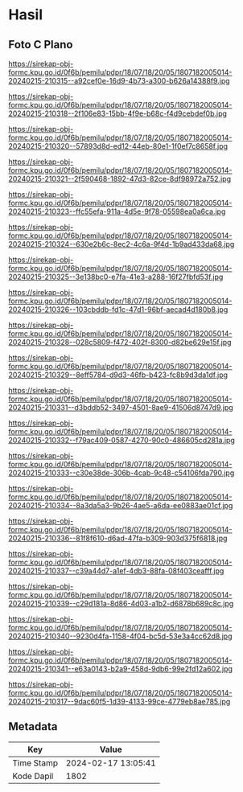 # Hasil

## Foto C Plano

https://sirekap-obj-formc.kpu.go.id/0f6b/pemilu/pdpr/18/07/18/20/05/1807182005014-20240215-210315--a92cef0e-16d9-4b73-a300-b626a14388f9.jpg

https://sirekap-obj-formc.kpu.go.id/0f6b/pemilu/pdpr/18/07/18/20/05/1807182005014-20240215-210318--2f106e83-15bb-4f9e-b68c-f4d9cebdef0b.jpg

https://sirekap-obj-formc.kpu.go.id/0f6b/pemilu/pdpr/18/07/18/20/05/1807182005014-20240215-210320--57893d8d-ed12-44eb-80e1-1f0ef7c8658f.jpg

https://sirekap-obj-formc.kpu.go.id/0f6b/pemilu/pdpr/18/07/18/20/05/1807182005014-20240215-210321--2f590468-1892-47d3-82ce-8df98972a752.jpg

https://sirekap-obj-formc.kpu.go.id/0f6b/pemilu/pdpr/18/07/18/20/05/1807182005014-20240215-210323--ffc55efa-911a-4d5e-9f78-05598ea0a6ca.jpg

https://sirekap-obj-formc.kpu.go.id/0f6b/pemilu/pdpr/18/07/18/20/05/1807182005014-20240215-210324--630e2b6c-8ec2-4c6a-9f4d-1b9ad433da68.jpg

https://sirekap-obj-formc.kpu.go.id/0f6b/pemilu/pdpr/18/07/18/20/05/1807182005014-20240215-210325--3e138bc0-e7fa-41e3-a288-16f27fbfd53f.jpg

https://sirekap-obj-formc.kpu.go.id/0f6b/pemilu/pdpr/18/07/18/20/05/1807182005014-20240215-210326--103cbddb-fd1c-47d1-96bf-aecad4d180b8.jpg

https://sirekap-obj-formc.kpu.go.id/0f6b/pemilu/pdpr/18/07/18/20/05/1807182005014-20240215-210328--028c5809-f472-402f-8300-d82be629e15f.jpg

https://sirekap-obj-formc.kpu.go.id/0f6b/pemilu/pdpr/18/07/18/20/05/1807182005014-20240215-210329--8eff5784-d9d3-46fb-b423-fc8b9d3da1df.jpg

https://sirekap-obj-formc.kpu.go.id/0f6b/pemilu/pdpr/18/07/18/20/05/1807182005014-20240215-210331--d3bddb52-3497-4501-8ae9-41506d8747d9.jpg

https://sirekap-obj-formc.kpu.go.id/0f6b/pemilu/pdpr/18/07/18/20/05/1807182005014-20240215-210332--f79ac409-0587-4270-90c0-486605cd281a.jpg

https://sirekap-obj-formc.kpu.go.id/0f6b/pemilu/pdpr/18/07/18/20/05/1807182005014-20240215-210333--c30e38de-306b-4cab-9c48-c54106fda790.jpg

https://sirekap-obj-formc.kpu.go.id/0f6b/pemilu/pdpr/18/07/18/20/05/1807182005014-20240215-210334--8a3da5a3-9b26-4ae5-a6da-ee0883ae01cf.jpg

https://sirekap-obj-formc.kpu.go.id/0f6b/pemilu/pdpr/18/07/18/20/05/1807182005014-20240215-210336--81f8f610-d6ad-47fa-b309-903d375f6818.jpg

https://sirekap-obj-formc.kpu.go.id/0f6b/pemilu/pdpr/18/07/18/20/05/1807182005014-20240215-210337--c39a44d7-a1ef-4db3-88fa-08f403ceafff.jpg

https://sirekap-obj-formc.kpu.go.id/0f6b/pemilu/pdpr/18/07/18/20/05/1807182005014-20240215-210339--c29d181a-8d86-4d03-a1b2-d6878b689c8c.jpg

https://sirekap-obj-formc.kpu.go.id/0f6b/pemilu/pdpr/18/07/18/20/05/1807182005014-20240215-210340--9230d4fa-1158-4f04-bc5d-53e3a4cc62d8.jpg

https://sirekap-obj-formc.kpu.go.id/0f6b/pemilu/pdpr/18/07/18/20/05/1807182005014-20240215-210341--e63a0143-b2a9-458d-9db6-99e2fd12a602.jpg

https://sirekap-obj-formc.kpu.go.id/0f6b/pemilu/pdpr/18/07/18/20/05/1807182005014-20240215-210317--9dac60f5-1d39-4133-99ce-4779eb8ae785.jpg


## Metadata

| Key        | Value               |
| ---------- | ------------------- |
| Time Stamp | 2024-02-17 13:05:41 |
| Kode Dapil | 1802                |



